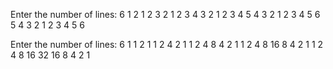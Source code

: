 Enter the number of lines: 6
           1
         2 1 2
       3 2 1 2 3
     4 3 2 1 2 3 4
   5 4 3 2 1 2 3 4 5
 6 5 4 3 2 1 2 3 4 5 6


Enter the number of lines: 6
                       1
                   1   2   1
               1   2   4   2   1
           1   2   4   8   4   2   1
       1   2   4   8  16   8   4   2   1
   1   2   4   8  16  32  16   8   4   2   1
